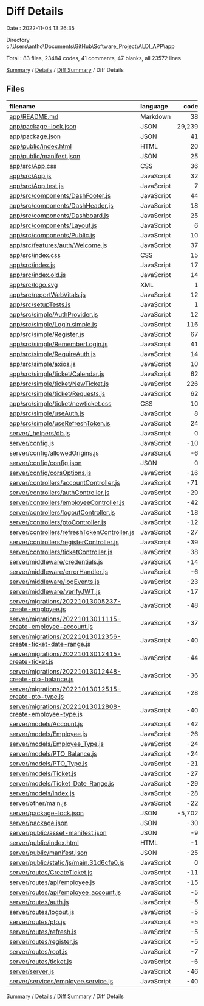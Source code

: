 # Diff Details

Date : 2022-11-04 13:26:35

Directory c:\\Users\\antho\\Documents\\GitHub\\Software_Project\\ALDI_APP\\app

Total : 83 files,  23484 codes, 41 comments, 47 blanks, all 23572 lines

[Summary](results.md) / [Details](details.md) / [Diff Summary](diff.md) / Diff Details

## Files
| filename | language | code | comment | blank | total |
| :--- | :--- | ---: | ---: | ---: | ---: |
| [app/README.md](/app/README.md) | Markdown | 38 | 0 | 33 | 71 |
| [app/package-lock.json](/app/package-lock.json) | JSON | 29,239 | 0 | 1 | 29,240 |
| [app/package.json](/app/package.json) | JSON | 41 | 0 | 1 | 42 |
| [app/public/index.html](/app/public/index.html) | HTML | 20 | 23 | 1 | 44 |
| [app/public/manifest.json](/app/public/manifest.json) | JSON | 25 | 0 | 1 | 26 |
| [app/src/App.css](/app/src/App.css) | CSS | 36 | 0 | 6 | 42 |
| [app/src/App.js](/app/src/App.js) | JavaScript | 32 | 93 | 17 | 142 |
| [app/src/App.test.js](/app/src/App.test.js) | JavaScript | 7 | 0 | 2 | 9 |
| [app/src/components/DashFooter.js](/app/src/components/DashFooter.js) | JavaScript | 44 | 1 | 6 | 51 |
| [app/src/components/DashHeader.js](/app/src/components/DashHeader.js) | JavaScript | 18 | 0 | 2 | 20 |
| [app/src/components/Dashboard.js](/app/src/components/Dashboard.js) | JavaScript | 25 | 6 | 4 | 35 |
| [app/src/components/Layout.js](/app/src/components/Layout.js) | JavaScript | 6 | 2 | 1 | 9 |
| [app/src/components/Public.js](/app/src/components/Public.js) | JavaScript | 10 | 1 | 1 | 12 |
| [app/src/features/auth/Welcome.js](/app/src/features/auth/Welcome.js) | JavaScript | 37 | 3 | 5 | 45 |
| [app/src/index.css](/app/src/index.css) | CSS | 15 | 0 | 2 | 17 |
| [app/src/index.js](/app/src/index.js) | JavaScript | 17 | 0 | 4 | 21 |
| [app/src/index.old.js](/app/src/index.old.js) | JavaScript | 14 | 11 | 1 | 26 |
| [app/src/logo.svg](/app/src/logo.svg) | XML | 1 | 0 | 0 | 1 |
| [app/src/reportWebVitals.js](/app/src/reportWebVitals.js) | JavaScript | 12 | 0 | 2 | 14 |
| [app/src/setupTests.js](/app/src/setupTests.js) | JavaScript | 1 | 4 | 1 | 6 |
| [app/src/simple/AuthProvider.js](/app/src/simple/AuthProvider.js) | JavaScript | 12 | 0 | 4 | 16 |
| [app/src/simple/Login.simple.js](/app/src/simple/Login.simple.js) | JavaScript | 116 | 9 | 19 | 144 |
| [app/src/simple/Register.js](/app/src/simple/Register.js) | JavaScript | 67 | 28 | 13 | 108 |
| [app/src/simple/RememberLogin.js](/app/src/simple/RememberLogin.js) | JavaScript | 41 | 0 | 8 | 49 |
| [app/src/simple/RequireAuth.js](/app/src/simple/RequireAuth.js) | JavaScript | 14 | 0 | 3 | 17 |
| [app/src/simple/axios.js](/app/src/simple/axios.js) | JavaScript | 10 | 0 | 2 | 12 |
| [app/src/simple/ticket/Calendar.js](/app/src/simple/ticket/Calendar.js) | JavaScript | 62 | 0 | 4 | 66 |
| [app/src/simple/ticket/NewTicket.js](/app/src/simple/ticket/NewTicket.js) | JavaScript | 226 | 18 | 21 | 265 |
| [app/src/simple/ticket/Requests.js](/app/src/simple/ticket/Requests.js) | JavaScript | 62 | 3 | 7 | 72 |
| [app/src/simple/ticket/newticket.css](/app/src/simple/ticket/newticket.css) | CSS | 10 | 0 | 0 | 10 |
| [app/src/simple/useAuth.js](/app/src/simple/useAuth.js) | JavaScript | 8 | 0 | 2 | 10 |
| [app/src/simple/useRefreshToken.js](/app/src/simple/useRefreshToken.js) | JavaScript | 24 | 24 | 7 | 55 |
| [server/_helpers/db.js](/server/_helpers/db.js) | JavaScript | 0 | -20 | -5 | -25 |
| [server/config.js](/server/config.js) | JavaScript | -10 | -1 | -1 | -12 |
| [server/config/allowedOrigins.js](/server/config/allowedOrigins.js) | JavaScript | -6 | 0 | -1 | -7 |
| [server/config/config.json](/server/config/config.json) | JSON | 0 | 0 | -1 | -1 |
| [server/config/corsOptions.js](/server/config/corsOptions.js) | JavaScript | -16 | -1 | -2 | -19 |
| [server/controllers/accountController.js](/server/controllers/accountController.js) | JavaScript | -71 | -11 | -8 | -90 |
| [server/controllers/authController.js](/server/controllers/authController.js) | JavaScript | -29 | -3 | -5 | -37 |
| [server/controllers/employeeController.js](/server/controllers/employeeController.js) | JavaScript | -42 | -5 | -12 | -59 |
| [server/controllers/logoutController.js](/server/controllers/logoutController.js) | JavaScript | -18 | -1 | -3 | -22 |
| [server/controllers/ptoController.js](/server/controllers/ptoController.js) | JavaScript | -12 | 0 | -3 | -15 |
| [server/controllers/refreshTokenController.js](/server/controllers/refreshTokenController.js) | JavaScript | -27 | -2 | -5 | -34 |
| [server/controllers/registerController.js](/server/controllers/registerController.js) | JavaScript | -39 | -1 | -3 | -43 |
| [server/controllers/ticketController.js](/server/controllers/ticketController.js) | JavaScript | -38 | -8 | -8 | -54 |
| [server/middleware/credentials.js](/server/middleware/credentials.js) | JavaScript | -14 | -1 | -2 | -17 |
| [server/middleware/errorHandler.js](/server/middleware/errorHandler.js) | JavaScript | -6 | -1 | -2 | -9 |
| [server/middleware/logEvents.js](/server/middleware/logEvents.js) | JavaScript | -23 | 0 | -6 | -29 |
| [server/middleware/verifyJWT.js](/server/middleware/verifyJWT.js) | JavaScript | -17 | -1 | -2 | -20 |
| [server/migrations/20221013005237-create-employee.js](/server/migrations/20221013005237-create-employee.js) | JavaScript | -48 | -1 | 0 | -49 |
| [server/migrations/20221013011115-create-employee-account.js](/server/migrations/20221013011115-create-employee-account.js) | JavaScript | -37 | -1 | 0 | -38 |
| [server/migrations/20221013012356-create-ticket-date-range.js](/server/migrations/20221013012356-create-ticket-date-range.js) | JavaScript | -40 | -1 | 0 | -41 |
| [server/migrations/20221013012415-create-ticket.js](/server/migrations/20221013012415-create-ticket.js) | JavaScript | -44 | -1 | 0 | -45 |
| [server/migrations/20221013012448-create-pto-balance.js](/server/migrations/20221013012448-create-pto-balance.js) | JavaScript | -36 | -1 | 0 | -37 |
| [server/migrations/20221013012515-create-pto-type.js](/server/migrations/20221013012515-create-pto-type.js) | JavaScript | -28 | -1 | 0 | -29 |
| [server/migrations/20221013012808-create-employee-type.js](/server/migrations/20221013012808-create-employee-type.js) | JavaScript | -40 | -1 | 0 | -41 |
| [server/models/Account.js](/server/models/Account.js) | JavaScript | -42 | -7 | -1 | -50 |
| [server/models/Employee.js](/server/models/Employee.js) | JavaScript | -26 | -28 | -1 | -55 |
| [server/models/Employee_Type.js](/server/models/Employee_Type.js) | JavaScript | -24 | -6 | 0 | -30 |
| [server/models/PTO_Balance.js](/server/models/PTO_Balance.js) | JavaScript | -24 | -6 | 0 | -30 |
| [server/models/PTO_Type.js](/server/models/PTO_Type.js) | JavaScript | -21 | -6 | 0 | -27 |
| [server/models/Ticket.js](/server/models/Ticket.js) | JavaScript | -27 | -36 | -2 | -65 |
| [server/models/Ticket_Date_Range.js](/server/models/Ticket_Date_Range.js) | JavaScript | -29 | -18 | 0 | -47 |
| [server/models/index.js](/server/models/index.js) | JavaScript | -28 | -7 | -6 | -41 |
| [server/other/main.js](/server/other/main.js) | JavaScript | -22 | 0 | 0 | -22 |
| [server/package-lock.json](/server/package-lock.json) | JSON | -5,702 | 0 | -1 | -5,703 |
| [server/package.json](/server/package.json) | JSON | -30 | 0 | -1 | -31 |
| [server/public/asset-manifest.json](/server/public/asset-manifest.json) | JSON | -9 | 0 | 0 | -9 |
| [server/public/index.html](/server/public/index.html) | HTML | -1 | 0 | 0 | -1 |
| [server/public/manifest.json](/server/public/manifest.json) | JSON | -25 | 0 | -1 | -26 |
| [server/public/static/js/main.31d6cfe0.js](/server/public/static/js/main.31d6cfe0.js) | JavaScript | 0 | 0 | -1 | -1 |
| [server/routes/CreateTicket.js](/server/routes/CreateTicket.js) | JavaScript | -11 | 0 | -5 | -16 |
| [server/routes/api/employee.js](/server/routes/api/employee.js) | JavaScript | -15 | -1 | -4 | -20 |
| [server/routes/api/employee_account.js](/server/routes/api/employee_account.js) | JavaScript | -5 | 0 | -2 | -7 |
| [server/routes/auth.js](/server/routes/auth.js) | JavaScript | -5 | 0 | -2 | -7 |
| [server/routes/logout.js](/server/routes/logout.js) | JavaScript | -5 | 0 | -2 | -7 |
| [server/routes/pto.js](/server/routes/pto.js) | JavaScript | -5 | 0 | -2 | -7 |
| [server/routes/refresh.js](/server/routes/refresh.js) | JavaScript | -5 | 0 | -2 | -7 |
| [server/routes/register.js](/server/routes/register.js) | JavaScript | -5 | 0 | -2 | -7 |
| [server/routes/root.js](/server/routes/root.js) | JavaScript | -7 | 0 | -2 | -9 |
| [server/routes/ticket.js](/server/routes/ticket.js) | JavaScript | -6 | -1 | -2 | -9 |
| [server/server.js](/server/server.js) | JavaScript | -46 | -1 | -14 | -61 |
| [server/services/employee.service.js](/server/services/employee.service.js) | JavaScript | -40 | -5 | -12 | -57 |

[Summary](results.md) / [Details](details.md) / [Diff Summary](diff.md) / Diff Details
